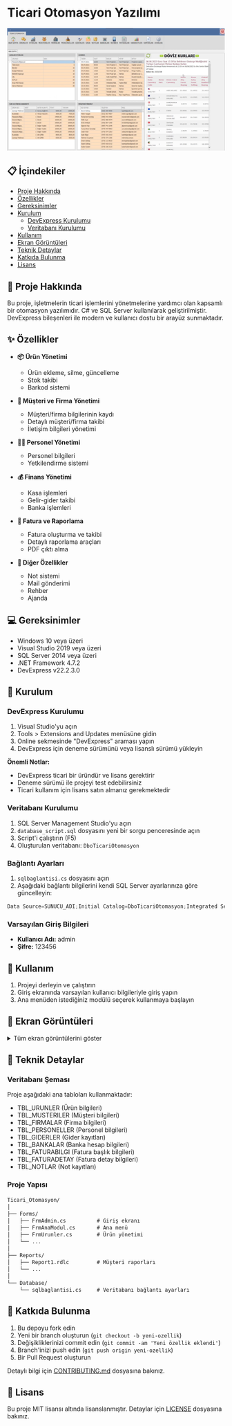 # Ticari Otomasyon Yazılımı

<div align="center">

![Ana Sayfa](Screenshots/1%20-%20Anasayfa.png)

</div>

## 📋 İçindekiler

- [Proje Hakkında](#-proje-hakkında)
- [Özellikler](#-özellikler)
- [Gereksinimler](#-gereksinimler)
- [Kurulum](#-kurulum)
  - [DevExpress Kurulumu](#devexpress-kurulumu)
  - [Veritabanı Kurulumu](#veritabanı-kurulumu)
- [Kullanım](#-kullanım)
- [Ekran Görüntüleri](#-ekran-görüntüleri)
- [Teknik Detaylar](#-teknik-detaylar)
- [Katkıda Bulunma](#-katkıda-bulunma)
- [Lisans](#-lisans)

## 🎯 Proje Hakkında

Bu proje, işletmelerin ticari işlemlerini yönetmelerine yardımcı olan kapsamlı bir otomasyon yazılımıdır. C# ve SQL Server kullanılarak geliştirilmiştir. DevExpress bileşenleri ile modern ve kullanıcı dostu bir arayüz sunmaktadır.

## ✨ Özellikler

- **📦 Ürün Yönetimi**
  - Ürün ekleme, silme, güncelleme
  - Stok takibi
  - Barkod sistemi

- **👥 Müşteri ve Firma Yönetimi**
  - Müşteri/firma bilgilerinin kaydı
  - Detaylı müşteri/firma takibi
  - İletişim bilgileri yönetimi

- **👨‍💼 Personel Yönetimi**
  - Personel bilgileri
  - Yetkilendirme sistemi

- **💰 Finans Yönetimi**
  - Kasa işlemleri
  - Gelir-gider takibi
  - Banka işlemleri

- **📄 Fatura ve Raporlama**
  - Fatura oluşturma ve takibi
  - Detaylı raporlama araçları
  - PDF çıktı alma

- **🔔 Diğer Özellikler**
  - Not sistemi
  - Mail gönderimi
  - Rehber
  - Ajanda

## 💻 Gereksinimler

- Windows 10 veya üzeri
- Visual Studio 2019 veya üzeri
- SQL Server 2014 veya üzeri
- .NET Framework 4.7.2
- DevExpress v22.2.3.0

## 🚀 Kurulum

### DevExpress Kurulumu

1. Visual Studio'yu açın
2. Tools > Extensions and Updates menüsüne gidin
3. Online sekmesinde "DevExpress" araması yapın
4. DevExpress için deneme sürümünü veya lisanslı sürümü yükleyin

**Önemli Notlar:**
- DevExpress ticari bir üründür ve lisans gerektirir
- Deneme sürümü ile projeyi test edebilirsiniz
- Ticari kullanım için lisans satın almanız gerekmektedir

### Veritabanı Kurulumu

1. SQL Server Management Studio'yu açın
2. `database_script.sql` dosyasını yeni bir sorgu penceresinde açın
3. Script'i çalıştırın (F5)
4. Oluşturulan veritabanı: `DboTicariOtomasyon`

### Bağlantı Ayarları

1. `sqlbaglantisi.cs` dosyasını açın
2. Aşağıdaki bağlantı bilgilerini kendi SQL Server ayarlarınıza göre güncelleyin:
```csharp
Data Source=SUNUCU_ADI;Initial Catalog=DboTicariOtomasyon;Integrated Security=True
```

### Varsayılan Giriş Bilgileri
- **Kullanıcı Adı:** admin
- **Şifre:** 123456

## 📱 Kullanım

1. Projeyi derleyin ve çalıştırın
2. Giriş ekranında varsayılan kullanıcı bilgileriyle giriş yapın
3. Ana menüden istediğiniz modülü seçerek kullanmaya başlayın

## 📸 Ekran Görüntüleri

<details>
<summary>Tüm ekran görüntülerini göster</summary>

### Modüller
| Modül | Görüntü |
|-------|----------|
| Ürünler | ![Ürünler](Screenshots/2%20-%20Ürünler.png) |
| Stoklar | ![Stoklar](Screenshots/3%20-%20Stoklar.png) |
| Müşteriler | ![Müşteriler](Screenshots/4%20-%20Müşteriler.png) |
| Firmalar | ![Firmalar](Screenshots/5%20-%20Firmalar.png) |
| Personeller | ![Personeller](Screenshots/6%20Personeller.png) |
| Giderler | ![Giderler](Screenshots/7%20-%20Giderler.png) |
| Kasa | ![Kasa Giriş](Screenshots/8%20-%20Kasa%20Giriş.png) |
| Notlar | ![Notlar](Screenshots/10%20-%20Notlar.png) |
| Bankalar | ![Bankalar](Screenshots/11%20-%20Bankalar.png) |
| Rehber | ![Rehber](Screenshots/12%20-%20Rehber.png) |
| Mail | ![Mail Paneli](Screenshots/13%20-%20Mail%20Paneli.png) |
| Faturalar | ![Faturalar](Screenshots/14%20-%20Faturalar.png) |
| Ayarlar | ![Ayarlar](Screenshots/18%20-%20Ayarlar.png) |

</details>

## 🔧 Teknik Detaylar

### Veritabanı Şeması

Proje aşağıdaki ana tabloları kullanmaktadır:
- TBL_URUNLER (Ürün bilgileri)
- TBL_MUSTERILER (Müşteri bilgileri)
- TBL_FIRMALAR (Firma bilgileri)
- TBL_PERSONELLER (Personel bilgileri)
- TBL_GIDERLER (Gider kayıtları)
- TBL_BANKALAR (Banka hesap bilgileri)
- TBL_FATURABILGI (Fatura başlık bilgileri)
- TBL_FATURADETAY (Fatura detay bilgileri)
- TBL_NOTLAR (Not kayıtları)

### Proje Yapısı

```
Ticari_Otomasyon/
│
├── Forms/
│   ├── FrmAdmin.cs          # Giriş ekranı
│   ├── FrmAnaModul.cs       # Ana menü
│   ├── FrmUrunler.cs        # Ürün yönetimi
│   └── ...
│
├── Reports/
│   ├── Report1.rdlc         # Müşteri raporları
│   └── ...
│
└── Database/
    └── sqlbaglantisi.cs     # Veritabanı bağlantı ayarları
```

## 🤝 Katkıda Bulunma

1. Bu depoyu fork edin
2. Yeni bir branch oluşturun (`git checkout -b yeni-ozellik`)
3. Değişikliklerinizi commit edin (`git commit -am 'Yeni özellik eklendi'`)
4. Branch'inizi push edin (`git push origin yeni-ozellik`)
5. Bir Pull Request oluşturun

Detaylı bilgi için [CONTRIBUTING.md](CONTRIBUTING.md) dosyasına bakınız.

## 📄 Lisans

Bu proje MIT lisansı altında lisanslanmıştır. Detaylar için [LICENSE](LICENSE) dosyasına bakınız.
